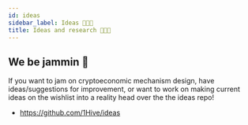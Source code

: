 ```yaml
---
id: ideas 
sidebar_label: Ideas 🧠💭🍯
title: Ideas and research 🧠💭🍯
---
```


## We be jammin 🎸

If you want to jam on cryptoeconomic mechanism design, have ideas/suggestions for improvement, or want to work on making current ideas on the wishlist into a reality head over the the ideas repo!
- https://github.com/1Hive/ideas
